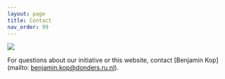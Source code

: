 ```yaml
---
layout: page
title: Contact
nav_order: 99
---
```


![](../media/ContactUs.png)

For questions about our initiative or this website, contact [Benjamin Kop](mailto: benjamin.kop@donders.ru.nl).

